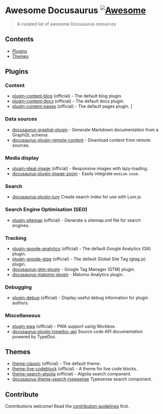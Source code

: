 # Awesome Docusaurus [![Awesome](https://awesome.re/badge.svg)](https://awesome.re)

> A curated list of awesome Docusaurus resources

## Contents

- [Plugins](#plugins)
- [Themes](#themes)

## Plugins

### Content

- [plugin-content-blog](https://docusaurus.io/docs/api/plugins/@docusaurus/plugin-content-blog) (official) - The default blog plugin.
- [plugin-content-docs](https://docusaurus.io/docs/api/plugins/@docusaurus/plugin-content-docs) (official) - The default docs plugin.
- [plugin-content-pages](https://docusaurus.io/docs/api/plugins/@docusaurus/plugin-content-pages) (official) - The default pages plugin.
]
### Data sources

- [docusaurus-graphql-plugin](https://github.com/zhouzi/docusaurus-graphql-plugin) - Generate Markdown documentation from a GraphQL schema.
- [docusaurus-plugin-remote-content](https://github.com/rdilweb/docusaurus-plugin-remote-content) - Download content from remote sources.

### Media display

- [plugin-ideal-image](https://docusaurus.io/docs/api/plugins/@docusaurus/plugin-ideal-image) (official) - Responsive images with lazy-loading.
- [docusaurus-plugin-image-zoom](https://github.com/gabrielcsapo/docusaurus-plugin-image-zoom) - Easily integrate `medium-zoom`.

### Search

- [docusaurus-plugin-lunr](https://github.com/daldridge/docusaurus-plugin-lunr) Create search index for use with Lunr.js.

### Search Engine Optimisation (SEO)

- [plugin-sitemap](https://docusaurus.io/docs/api/plugins/@docusaurus/plugin-sitemap) (official) - Generate a sitemap.xml file for search engines.

### Tracking

- [plugin-google-analytics](https://docusaurus.io/docs/api/plugins/@docusaurus/plugin-google-analytics) (official) - The default Google Analytics (GA) plugin.
- [plugin-google-gtag](https://docusaurus.io/docs/api/plugins/@docusaurus/plugin-google-gtag) (official) - The default Global Site Tag (gtag.js) plugin.
- [docusaurus-gtm-plugin](https://github.com/LukasGentele/docusaurus-gtm-plugin) - Google Tag Manager (GTM) plugin.
- [docusaurus-matomo-plugin](https://github.com/karser/docusaurus-plugin-matomo) - Matomo Analytics plugin.

### Debugging

- [plugin-debug](https://docusaurus.io/docs/api/plugins/@docusaurus/plugin-debug) (official) - Display useful debug information for plugin authors.

### Miscellaneous 

- [plugin-pwa](https://docusaurus.io/docs/api/plugins/@docusaurus/plugin-pwa) (official) - PWA support using Workbox.
- [docusaurus-plugin-typedoc-api](https://github.com/milesj/docusaurus-plugin-typedoc-api) Source code API documentation powered by TypeDoc.

## Themes

- [theme-classic](https://docusaurus.io/docs/api/themes/@docusaurus/theme-classic) (official) - The default theme.
- [theme-live-codeblock](https://docusaurus.io/docs/api/themes/@docusaurus/theme-live-codeblock) (official) - A theme for live code blocks.
- [theme-search-algolia](https://docusaurus.io/docs/api/themes/@docusaurus/theme-search-algolia) (official) - Algolia search component.
- [docusaurus-theme-search-typesense](https://github.com/typesense/docusaurus-theme-search-typesense) Typesense search component.


## Contribute

Contributions welcome! Read the [contribution guidelines](contributing.md) first.
